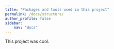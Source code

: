 ```yaml
---
title: "Packages and tools used in this project"
permalink: /docs/structure/
author_profile: false
sidebar:
    nav: "docs"
---
```


This project was cool.